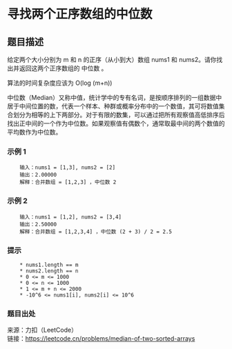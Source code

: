 # 寻找两个正序数组的中位数

## 题目描述

给定两个大小分别为 m 和 n 的正序（从小到大）数组 nums1 和 nums2。请你找出并返回这两个正序数组的 中位数 。

算法的时间复杂度应该为 O(log (m+n))

中位数（Median）又称中值，统计学中的专有名词，是按顺序排列的一组数据中居于中间位置的数，代表一个样本、种群或概率分布中的一个数值，其可将数值集合划分为相等的上下两部分。对于有限的数集，可以通过把所有观察值高低排序后找出正中间的一个作为中位数。如果观察值有偶数个，通常取最中间的两个数值的平均数作为中位数。

### 示例 1

```text
    输入：nums1 = [1,3], nums2 = [2]
    输出：2.00000
    解释：合并数组 = [1,2,3] ，中位数 2
```

### 示例 2

```text
    输入：nums1 = [1,2], nums2 = [3,4]
    输出：2.50000
    解释：合并数组 = [1,2,3,4] ，中位数 (2 + 3) / 2 = 2.5
```

### 提示

```text
    * nums1.length == m
    * nums2.length == n
    * 0 <= m <= 1000
    * 0 <= n <= 1000
    * 1 <= m + n <= 2000
    * -10^6 <= nums1[i], nums2[i] <= 10^6
```

### 题目出处

来源：力扣（LeetCode）  
链接：<https://leetcode.cn/problems/median-of-two-sorted-arrays>
